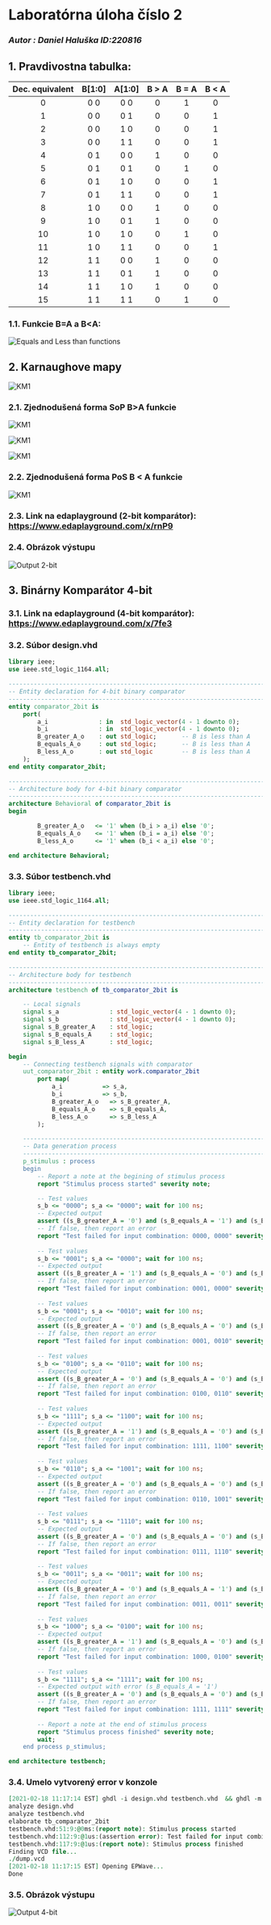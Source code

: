 # Laboratórna úloha číslo 2
### *Autor : Daniel Haluška ID:220816*


## 1. Pravdivostna tabulka:

| **Dec. equivalent** | **B[1:0]** | **A[1:0]** | **B > A** | **B = A** | **B < A** |
| :-: | :-: | :-: | :-: | :-: | :-: |
| 0 | 0 0 | 0 0 | 0 | 1 | 0 |
| 1 | 0 0 | 0 1 | 0 | 0 | 1 |
| 2 | 0 0 | 1 0 | 0 | 0 | 1 |
| 3 | 0 0 | 1 1 | 0 | 0 | 1 |
| 4 | 0 1 | 0 0 | 1 | 0 | 0 |
| 5 | 0 1 | 0 1 | 0 | 1 | 0 |
| 6 | 0 1 | 1 0 | 0 | 0 | 1 |
| 7 | 0 1 | 1 1 | 0 | 0 | 1 |
| 8 | 1 0 | 0 0 | 1 | 0 | 0 |
| 9 | 1 0 | 0 1 | 1 | 0 | 0 |
| 10 | 1 0 | 1 0 | 0 | 1 | 0 |
| 11 | 1 0 | 1 1 | 0 | 0 | 1 |
| 12 | 1 1 | 0 0 | 1 | 0 | 0 |
| 13 | 1 1 | 0 1 | 1 | 0 | 0 |
| 14 | 1 1 | 1 0 | 1 | 0 | 0 |
| 15 | 1 1 | 1 1 | 0 | 1 | 0 |

### 1.1. Funkcie B=A a B<A:

![Equals and Less than functions](Images/rovnice.png)

## 2. Karnaughove mapy

![KM1](Images/KM1.png)

### 2.1. Zjednodušená forma SoP B>A funkcie 

![KM1](Images/KMR1.png)

![KM1](Images/KM2.png)

![KM1](Images/KM3.png)

### 2.2. Zjednodušená forma PoS B < A funkcie 

![KM1](Images/KMR3.png)

### 2.3. Link na edaplayground (2-bit komparátor): https://www.edaplayground.com/x/rnP9

### 2.4. Obrázok výstupu 

![Output 2-bit](Images/2bOUT.png)

## 3. Binárny Komparátor 4-bit

### 3.1. Link na edaplayground (4-bit komparátor): https://www.edaplayground.com/x/7fe3

### 3.2. Súbor design.vhd

```vhdl
library ieee;
use ieee.std_logic_1164.all;

------------------------------------------------------------------------
-- Entity declaration for 4-bit binary comparator
------------------------------------------------------------------------
entity comparator_2bit is
    port(
        a_i              : in  std_logic_vector(4 - 1 downto 0);
        b_i           	 : in  std_logic_vector(4 - 1 downto 0);
        B_greater_A_o    : out std_logic;       -- B is less than A
        B_equals_A_o     : out std_logic;       -- B is less than A
        B_less_A_o       : out std_logic        -- B is less than A
    );
end entity comparator_2bit;

------------------------------------------------------------------------
-- Architecture body for 4-bit binary comparator
------------------------------------------------------------------------
architecture Behavioral of comparator_2bit is
begin

    	B_greater_A_o   <= '1' when (b_i > a_i) else '0';
    	B_equals_A_o    <= '1' when (b_i = a_i) else '0';
    	B_less_A_o      <= '1' when (b_i < a_i) else '0';

end architecture Behavioral;
```
### 3.3. Súbor testbench.vhd

```vhdl
library ieee;
use ieee.std_logic_1164.all;

------------------------------------------------------------------------
-- Entity declaration for testbench
------------------------------------------------------------------------
entity tb_comparator_2bit is
    -- Entity of testbench is always empty
end entity tb_comparator_2bit;

------------------------------------------------------------------------
-- Architecture body for testbench
------------------------------------------------------------------------
architecture testbench of tb_comparator_2bit is

    -- Local signals
    signal s_a       		: std_logic_vector(4 - 1 downto 0);
    signal s_b     		    : std_logic_vector(4 - 1 downto 0);
    signal s_B_greater_A 	: std_logic;
    signal s_B_equals_A  	: std_logic;
    signal s_B_less_A    	: std_logic;

begin
    -- Connecting testbench signals with comparator
    uut_comparator_2bit : entity work.comparator_2bit
        port map(
            a_i           => s_a,
            b_i           => s_b,
            B_greater_A_o 	=> s_B_greater_A,
            B_equals_A_o  	=> s_B_equals_A,
            B_less_A_o    	=> s_B_less_A
        );

    --------------------------------------------------------------------
    -- Data generation process
    --------------------------------------------------------------------
    p_stimulus : process
    begin
        -- Report a note at the begining of stimulus process
        report "Stimulus process started" severity note;

        -- Test values
        s_b <= "0000"; s_a <= "0000"; wait for 100 ns;
        -- Expected output
        assert ((s_B_greater_A = '0') and (s_B_equals_A = '1') and (s_B_less_A = '0'))
        -- If false, then report an error
        report "Test failed for input combination: 0000, 0000" severity error;
        
        -- Test values
        s_b <= "0001"; s_a <= "0000"; wait for 100 ns;
        -- Expected output
        assert ((s_B_greater_A = '1') and (s_B_equals_A = '0') and (s_B_less_A = '0'))
        -- If false, then report an error
        report "Test failed for input combination: 0001, 0000" severity error;
        
        -- Test values
        s_b <= "0001"; s_a <= "0010"; wait for 100 ns;
        -- Expected output
        assert ((s_B_greater_A = '0') and (s_B_equals_A = '0') and (s_B_less_A = '1'))
        -- If false, then report an error
        report "Test failed for input combination: 0001, 0010" severity error;
        
        -- Test values
        s_b <= "0100"; s_a <= "0110"; wait for 100 ns;
        -- Expected output
        assert ((s_B_greater_A = '0') and (s_B_equals_A = '0') and (s_B_less_A = '1'))
        -- If false, then report an error
        report "Test failed for input combination: 0100, 0110" severity error;
        
        -- Test values
        s_b <= "1111"; s_a <= "1100"; wait for 100 ns;
        -- Expected output
        assert ((s_B_greater_A = '1') and (s_B_equals_A = '0') and (s_B_less_A = '0'))
        -- If false, then report an error
        report "Test failed for input combination: 1111, 1100" severity error;
        
        -- Test values
        s_b <= "0110"; s_a <= "1001"; wait for 100 ns;
        -- Expected output
        assert ((s_B_greater_A = '0') and (s_B_equals_A = '0') and (s_B_less_A = '1'))
        -- If false, then report an error
        report "Test failed for input combination: 0110, 1001" severity error;
        
        -- Test values
        s_b <= "0111"; s_a <= "1110"; wait for 100 ns;
        -- Expected output
        assert ((s_B_greater_A = '0') and (s_B_equals_A = '0') and (s_B_less_A = '1'))
        -- If false, then report an error
        report "Test failed for input combination: 0111, 1110" severity error;
        
        -- Test values
        s_b <= "0011"; s_a <= "0011"; wait for 100 ns;
        -- Expected output
        assert ((s_B_greater_A = '0') and (s_B_equals_A = '1') and (s_B_less_A = '0'))
        -- If false, then report an error
        report "Test failed for input combination: 0011, 0011" severity error;
        
        -- Test values
        s_b <= "1000"; s_a <= "0100"; wait for 100 ns;
        -- Expected output
        assert ((s_B_greater_A = '1') and (s_B_equals_A = '0') and (s_B_less_A = '0'))
        -- If false, then report an error
        report "Test failed for input combination: 1000, 0100" severity error;
        
        -- Test values
        s_b <= "1111"; s_a <= "1111"; wait for 100 ns;
        -- Expected output with error (s_B_equals_A = '1')
        assert ((s_B_greater_A = '0') and (s_B_equals_A = '0') and (s_B_less_A = '0'))
        -- If false, then report an error
        report "Test failed for input combination: 1111, 1111" severity error;
        
        -- Report a note at the end of stimulus process
        report "Stimulus process finished" severity note;
        wait;
    end process p_stimulus;

end architecture testbench;
```
### 3.4. Umelo vytvorený error v konzole 

```vhdl
[2021-02-18 11:17:14 EST] ghdl -i design.vhd testbench.vhd  && ghdl -m  tb_comparator_2bit && ghdl -r  tb_comparator_2bit   --vcd=dump.vcd && sed -i 's/^U/X/g; s/^-/X/g; s/^H/1/g; s/^L/0/g' dump.vcd 
analyze design.vhd
analyze testbench.vhd
elaborate tb_comparator_2bit
testbench.vhd:51:9:@0ms:(report note): Stimulus process started
testbench.vhd:112:9:@1us:(assertion error): Test failed for input combination: 1111, 1111
testbench.vhd:117:9:@1us:(report note): Stimulus process finished
Finding VCD file...
./dump.vcd
[2021-02-18 11:17:15 EST] Opening EPWave...
Done
```
### 3.5. Obrázok výstupu 

![Output 4-bit](Images/4bOUT.png)